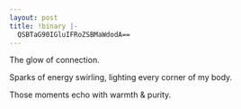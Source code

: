 ```yaml
---
layout: post
title: !binary |-
  QSBTaG90IGluIFRoZSBMaWdodA==
---
```

The glow of connection.

Sparks of energy swirling, lighting every corner of my body.

Those moments echo with warmth & purity.
